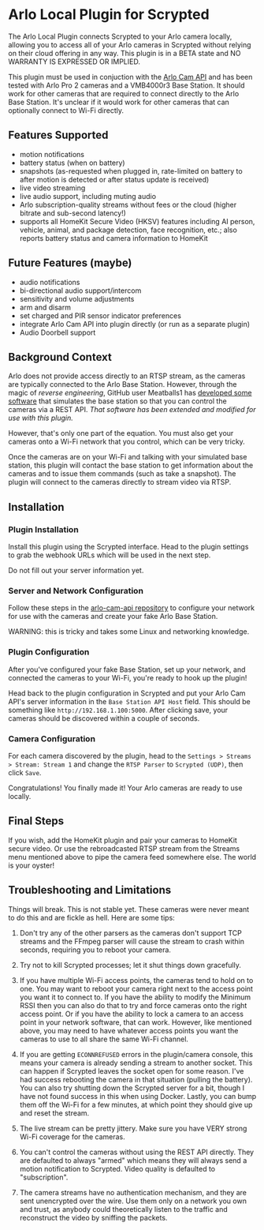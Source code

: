 # Arlo Local Plugin for Scrypted

The Arlo Local Plugin connects Scrypted to your Arlo camera locally, allowing you to access all of your Arlo cameras in Scrypted without relying on their cloud offering in any way. This plugin is in a BETA state and NO WARRANTY IS EXPRESSED OR IMPLIED.

This plugin must be used in conjuction with the [Arlo Cam API](https://github.com/brianschrameck/arlo-cam-api) and has been tested with Arlo Pro 2 cameras and a VMB4000r3 Base Station. It should work for other cameras that are required to connect directly to the Arlo Base Station. It's unclear if it would work for other cameras that can optionally connect to Wi-Fi directly.

## Features Supported

* motion notifications
* battery status (when on battery)
* snapshots (as-requested when plugged in, rate-limited on battery to after motion is detected or after status update is received)
* live video streaming
* live audio support, including muting audio
* Arlo subscription-quality streams without fees or the cloud (higher bitrate and sub-second latency!)
* supports all HomeKit Secure Video (HKSV) features including AI person, vehicle, animal, and package detection, face recognition, etc.; also reports battery status and camera information to HomeKit

## Future Features (maybe)

* audio notifications
* bi-directional audio support/intercom
* sensitivity and volume adjustments
* arm and disarm
* set charged and PIR sensor indicator preferences
* integrate Arlo Cam API into plugin directly (or run as a separate plugin)
* Audio Doorbell support

## Background Context

Arlo does not provide access directly to an RTSP stream, as the cameras are typically connected to the Arlo Base Station. However, through the magic of *reverse engineering*, GitHub user Meatballs1 has [developed some software](https://github.com/Meatballs1/arlo-cam-api) that simulates the base station so that you can control the cameras via a REST API. *That software has been extended and modified for use with this plugin.*

However, that's only one part of the equation. You must also get your cameras onto a Wi-Fi network that you control, which can be very tricky.

Once the cameras are on your Wi-Fi and talking with your simulated base station, this plugin will contact the base station to get information about the cameras and to issue them commands (such as take a snapshot). The plugin will connect to the cameras directly to stream video via RTSP.

## Installation

### Plugin Installation

Install this plugin using the Scrypted interface. Head to the plugin settings to grab the webhook URLs which will be used in the next step.

Do not fill out your server information yet.

### Server and Network Configuration

Follow these steps in the [arlo-cam-api repository](https://github.com/brianschrameck/arlo-cam-api#readme) to configure your network for use with the cameras and create your fake Arlo Base Station.

WARNING: this is tricky and takes some Linux and networking knowledge.

### Plugin Configuration

After you've configured your fake Base Station, set up your network, and connected the cameras to your Wi-Fi, you're ready to hook up the plugin!

Head back to the plugin configuration in Scrypted and put your Arlo Cam API's server information in the `Base Station API Host` field. This should be something like `http://192.168.1.100:5000`. After clicking save, your cameras should be discovered within a couple of seconds.

### Camera Configuration

For each camera discovered by the plugin, head to the `Settings > Streams > Stream: Stream 1` and change the `RTSP Parser` to `Scrypted (UDP)`, then click `Save`.

Congratulations! You finally made it! Your Arlo cameras are ready to use locally.

## Final Steps

If you wish, add the HomeKit plugin and pair your cameras to HomeKit secure video. Or use the rebroadcasted RTSP stream from the Streams menu mentioned above to pipe the camera feed somewhere else. The world is your oyster!

## Troubleshooting and Limitations

Things will break. This is not stable yet. These cameras were never meant to do this and are fickle as hell. Here are some tips:

1. Don't try any of the other parsers as the cameras don't support TCP streams and the FFmpeg parser will cause the stream to crash within seconds, requiring you to reboot your camera.

2. Try not to kill Scrypted processes; let it shut things down gracefully.

3. If you have multiple Wi-Fi access points, the cameras tend to hold on to one. You may want to reboot your camera right next to the access point you want it to connect to. If you have the ability to modify the Minimum RSSI then you can also do that to try and force cameras onto the right access point. Or if you have the ability to lock a camera to an access point in your network software, that can work. However, like mentioned above, you may need to have whatever access points you want the cameras to use to all share the same Wi-Fi channel.

4. If you are getting `ECONNREFUSED` errors in the plugin/camera console, this means your camera is already sending a stream to another socket. This can happen if Scrypted leaves the socket open for some reason. I've had success rebooting the camera in that situation (pulling the battery). You can also try shutting down the Scrypted server for a bit, though I have not found success in this when using Docker. Lastly, you can bump them off the Wi-Fi for a few minutes, at which point they should give up and reset the stream.

5. The live stream can be pretty jittery. Make sure you have VERY strong Wi-Fi coverage for the cameras.

6. You can't control the cameras without using the REST API directly. They are defaulted to always "armed" which means they will always send a motion notification to Scrypted. Video quality is defaulted to "subscription".

7. The camera streams have no authentication mechanism, and they are sent unencrypted over the wire. Use them only on a network you own and trust, as anybody could theoretically listen to the traffic and reconstruct the video by sniffing the packets.